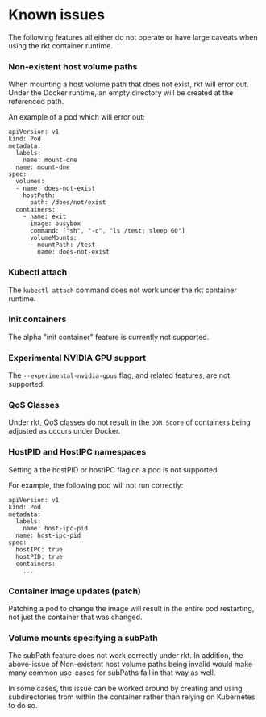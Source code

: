 ---
---

# Known issues

The following features all either do not operate or have large caveats when using the rkt container runtime.

### Non-existent host volume paths

When mounting a host volume path that does not exist, rkt will error out. Under the Docker runtime, an empty directory will be created at the referenced path.

An example of a pod which will error out:

```
apiVersion: v1
kind: Pod
metadata:
  labels:
    name: mount-dne
  name: mount-dne
spec:
  volumes:
  - name: does-not-exist
    hostPath:
      path: /does/not/exist
  containers:
    - name: exit
      image: busybox
      command: ["sh", "-c", "ls /test; sleep 60"]
      volumeMounts:
      - mountPath: /test
        name: does-not-exist
```

### Kubectl attach

The `kubectl attach` command does not work under the rkt container runtime.


### Init containers
<!-- TODO link to init containers doc here -->

The alpha "init container" feature is currently not supported.

### Experimental NVIDIA GPU support

The `--experimental-nvidia-gpus` flag, and related features, are not supported.

### QoS Classes

Under rkt, QoS classes do not result in the `OOM Score` of containers being adjusted as occurs under Docker.

### HostPID and HostIPC namespaces

Setting a the hostPID or hostIPC flag on a pod is not supported.

For example, the following pod will not run correctly:

```
apiVersion: v1
kind: Pod
metadata:
  labels:
    name: host-ipc-pid
  name: host-ipc-pid
spec:
  hostIPC: true
  hostPID: true
  containers:
    ...
```

### Container image updates (patch)


Patching a pod to change the image will result in the entire pod restarting, not just the container that was changed.

### Volume mounts specifying a subPath 

The subPath feature does not work correctly under rkt. In addition, the above-issue of Non-existent host volume paths being invalid would make many common use-cases for subPaths fail in that way as well.

In some cases, this issue can be worked around by creating and using subdirectories from within the container rather than relying on Kubernetes to do so.
